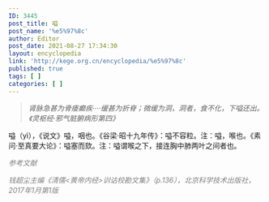 ```yaml
---
ID: 3445
post_title: 嗌
post_name: '%e5%97%8c'
author: Editor
post_date: 2021-08-27 17:34:30
layout: encyclopedia
link: 'http://kege.org.cn/encyclopedia/%e5%97%8c'
published: true
tags: [ ]
categories: [ ]
---
```

<blockquote><em>肾脉急甚为骨痿癫疾····缓甚为折脊；微缓为洞，洞者，食不化，下嗌还出。《灵枢经·邪气脏腑病形第四》</em></blockquote>
嗌（yì），《说文》嗌，咽也。《谷梁·昭十九年传》：嗌不容粒。注：嗌，喉也。《素问·至真要大论》：嗌塞而欬。注：嗌谓喉之下，接连胸中肺两叶之间者也。

<span style="color: #808080;"><em>参考文献</em></span>

<span style="color: #808080;"><em>钱超尘主编《清儒&lt;黄帝内经&gt;训诂校勘文集》（p.136），北京科学技术出版社，2017年1月第1版</em></span>